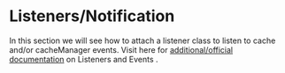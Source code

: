 # Listeners/Notification

In this section we will see how to attach a listener class to listen to cache and/or cacheManager events. Visit here for [additional/official documentation](https://access.redhat.com/documentation/en-us/red_hat_jboss_data_grid/7.2/html-single/developer_guide/#the_notification_listener_api) on Listeners and Events .
